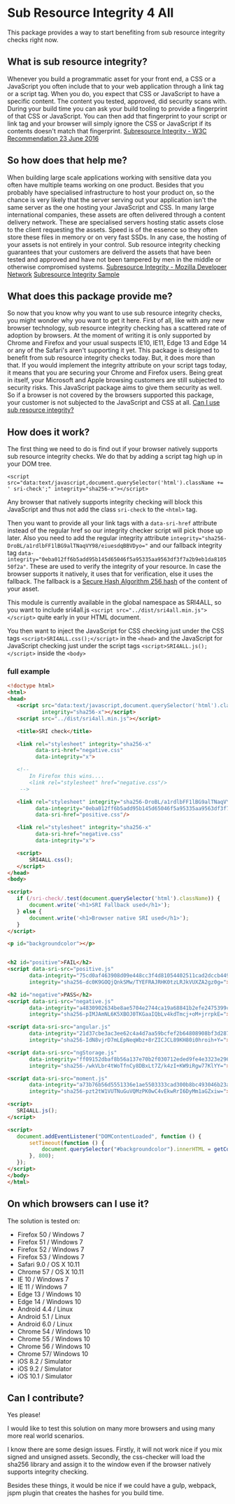 # Sub Resource Integrity 4 All
This package provides a way to start benefiting from sub resource integrity checks right now.

## What is sub resource integrity?
Whenever you build a programmatic asset for your front end, a CSS or a JavaScript you often include
that to your web application through a link tag or a script tag. When you do, you expect that CSS or JavaScript
 to have a specific content. The content you tested, approved, did security scans with. During your build time
 you can ask your build tooling to provide a fingerprint of that CSS or JavaScript. You can then add that fingerprint
 to your script or link tag and your browser will simply ignore the CSS or JavaScript if its contents
 doesn't match that fingerprint.
 [Subresource Integrity - W3C Recommendation 23 June 2016](https://www.w3.org/TR/SRI/) 

## So how does that help me?
When building large scale applications working with sensitive data you often have multiple teams working on one product.
Besides that you probably have specialised infrastructure to host your product on, so the chance is very likely
that the server serving out your application isn't the same server as the one hosting your JavaScript and CSS.
In many large international companies, these assets are often delivered through a content delivery network. 
These are specialised servers hosting static assets close to the client requesting the assets. Speed is of the essence
so they often store these files in memory or on very fast SSDs. In any case, the hosting of your assets is not entirely 
 in your control. 
Sub resource integrity checking guarantees that your customers are deliverd the assets that have been tested and approved
and have not been tampered by men in the middle or otherwise compromised systems.
[Subresource Integrity - Mozilla Developer Network](https://developer.mozilla.org/en-US/docs/Web/Security/Subresource_Integrity)
[Subresource Integrity Sample](https://googlechrome.github.io/samples/subresource-integrity/)

## What does this package provide me?
So now that you know why you want to use sub resource integrity checks, you might wonder why you want to get it here.
First of all, like with any new browser technology, sub resource integrity checking has a scattered rate of adoption by browsers.
At the moment of writing it is only supported by Chrome and Firefox and your usual suspects IE10, IE11, Edge 13 and Edge 14 or any of the 
 Safari's aren't supporting it yet. This package is designed to benefit from sub resource integrity checks today.
 But, it does more than that. If you would implement the integrity attribute on your script tags today, it means that 
  you are securing your Chrome and Firefox users. Being great in itself, your Microsoft and Apple browsing customers are still
  subjected to security risks. This JavaScript package aims to give them security as well. So if a browser is not covered 
  by the browsers supported this package, your customer is not subjected to the JavaScript and CSS at all.
[Can I use sub resource integrity?](http://caniuse.com/#feat=subresource-integrity)

## How does it work?
The first thing we need to do is find out if your browser natively supports sub resource integrity checks.
 We do that by adding a script tag high up in your DOM tree.
 
 ```<script src="data:text/javascript,document.querySelector('html').className += ' sri-check';" integrity="sha256-x"></script>```
 
 Any browser that natively supports integrity checking will block this JavaScript and thus not add the class ```sri-check``` to the ```<html>```
 tag.
 
 Then you want to provide all your link tags with a ```data-sri-href``` attribute instead of the regular href so our integrity checker script will pick those up later.
 Also you need to add the regular integrity attribute ```integrity="sha256-DroBL/a1rdlbFF1lBG9alTNaqVY98/eiuesdqBBVDyo="``` and our fallback integrity tag
 ```data-integrity="0eba012ff6b5add95b145d65046f5a95335aa9563df3f7a2b9eb1da810550f2a"```.
 These are used to verify the integrity of your resource. In case the browser supports it natively, it uses that for verification, else
 it uses the fallback. The fallback is a [Secure Hash Algorithm 256 hash](https://en.wikipedia.org/wiki/SHA-2) of the content of your asset.
 
 This module is currently available in the global namespace as SRI4ALL, so you want to include sri4all.js ```<script src="../dist/sri4all.min.js"></script>``` quite early in your HTML document.
 
 You then want to inject the JavaScript for CSS checking just under the CSS tags ```<script>SRI4ALL.css();</script>``` in the ```<head>```
 and the JavaScript for JavaScript checking just under the script tags ```<script>SRI4ALL.js();</script>``` inside the ```<body>```
 
 ### full example 
 ```html
<!doctype html>
<html>
<head>
    <script src="data:text/javascript,document.querySelector('html').className += ' sri-check';"
            integrity="sha256-x"></script>
    <script src="../dist/sri4all.min.js"></script>

    <title>SRI check</title>

    <link rel="stylesheet" integrity="sha256-x"
          data-sri-href="negative.css"
          data-integrity="x">

    <!--
        In Firefox this wins....
        <link rel="stylesheet" href="negative.css"/>
     -->

    <link rel="stylesheet" integrity="sha256-DroBL/a1rdlbFF1lBG9alTNaqVY98/eiuesdqBBVDyo="
          data-integrity="0eba012ff6b5add95b145d65046f5a95335aa9563df3f7a2b9eb1da810550f2a"
          data-sri-href="positive.css"/>

    <link rel="stylesheet" integrity="sha256-x"
          data-sri-href="negative.css"
          data-integrity="x">

    <script>
        SRI4ALL.css();
    </script>
</head>
<body>

<script>
    if (/sri-check/.test(document.querySelector('html').className)) {
        document.write('<h1>SRI Fallback used</h1>');
    } else {
        document.write('<h1>Browser native SRI used</h1>');
    }
</script>

<p id="backgroundcolor"></p>


<h2 id="positive">FAIL</h2>
<script data-sri-src="positive.js"
        data-integrity="75cd0af463908d09e448cc3f4d81054402511cad2dccb449915517640da0cf48"
        integrity="sha256-dc0K9GOQjQnkSMw/TYEFRAJRHK0tzLRJkVUXZA2gz0g="></script>

<h2 id="negative">PASS</h2>
<script data-sri-src="negative.js"
        data-integrity="a4830902634be8ae5704e2744ca19a68841b2efe2475399c8fea0cfa3aeba641"
        integrity="sha256-pIMJAmNL6K5XBOJ0TKGaaIQbLv4kdTmcj+oM+jrrpkE="></script>

<script data-sri-src="angular.js"
        data-integrity="21d37cbe3ac3ee62c4a4d7aa59bcfef2b64808908bf3d287f348b486ba2287e6"
        integrity="sha256-IdN8vjrD7mLEpNeqWbz+8rZICJCL89KH80i0hroih+Y="></script>

<script data-sri-src="ngStorage.js"
        data-integrity="ff09152dbaf8b56a137e70b2f030712eded9fe4e3323e296f62460c3beca9586"
        integrity="sha256-/wkVLbr4tWoTfnCy8DBxLt7Z/k4zI+KW9iRgw77KlYY="></script>

<script data-sri-src="moment.js"
        data-integrity="a73b76b56d5551336e1ae5503333cad300b8bc493046b23a0f2326d5a199c62c"
        integrity="sha256-pzt2tW1VUTNuGuVQMzPK0wC4vEkwRrI6DyMm1aGZxiw="></script>

<script>
    SRI4ALL.js();
</script>

<script>
    document.addEventListener("DOMContentLoaded", function () {
        setTimeout(function () {
            document.querySelector("#backgroundcolor").innerHTML = getComputedStyle(document.body).backgroundColor;
        }, 800);
    });
</script>
</body>
</html>
```

## On which browsers can I use it?
The solution is tested on:
* Firefox 50 / Windows 7
* Firefox 51 / Windows 7
* Firefox 52 / Windows 7
* Firefox 53 / Windows 7
* Safari 9.0 / OS X 10.11
* Chrome 57 / OS X 10.11
* IE 10 / Windows 7
* IE 11 / Windows 7
* Edge 13 / Windows 10
* Edge 14 / Windows 10
* Android 4.4 / Linux
* Android 5.1 / Linux
* Android 6.0 / Linux
* Chrome 54 / Windows 10
* Chrome 55 / Windows 10
* Chrome 56 / Windows 10
* Chrome 57/ Windows 10
* iOS 8.2 / Simulator
* iOS 9.2 / Simulator
* iOS 10.1 / Simulator

## Can I contribute?
Yes please!

I would like to test this solution on many more browsers and using many more real world scenarios.

I know there are some design issues. Firstly, it will not work nice if you mix signed and unsigned assets.
Secondly, the css-checker will load the sha256 library and assign it to the window even if the browser natively supports integrity checking.

Besides these things, it would be nice if we could have a gulp, webpack, jspm plugin that creates the hashes for you build time.